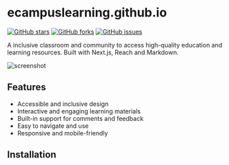 # ecampuslearning.github.io

[![GitHub stars](https://img.shields.io/github/stars/officialmofabs/REPO.svg)](https://github.com/igeclouds/REPO/stargazers) [![GitHub forks](https://img.shields.io/github/forks/USERNAME/REPO.svg)](https://github.com/USERNAME/REPO/network) [![GitHub issues](https://img.shields.io/github/issues/USERNAME/REPO.svg)](https://github.com/USERNAME/REPO/issues)

A inclusive classroom and community to access high-quality education and learning resources. Built with Next.js, Reach and Markdown.

![screenshot](./screenshot.png)

## Features
- Accessible and inclusive design
- Interactive and engaging learning materials
- Built-in support for comments and feedback
- Easy to navigate and use
- Responsive and mobile-friendly

## Installation

